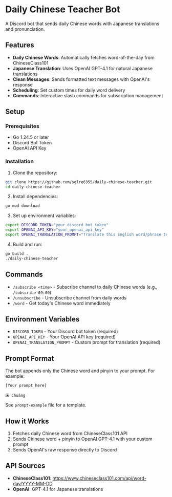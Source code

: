 # Daily Chinese Teacher Bot

A Discord bot that sends daily Chinese words with Japanese translations and pronunciation.

## Features

- **Daily Chinese Words**: Automatically fetches word-of-the-day from ChineseClass101
- **Japanese Translation**: Uses OpenAI GPT-4.1 for natural Japanese translations
- **Clean Messages**: Sends formatted text messages with OpenAI's response
- **Scheduling**: Set custom times for daily word delivery
- **Commands**: Interactive slash commands for subscription management

## Setup

### Prerequisites

- Go 1.24.5 or later
- Discord Bot Token
- OpenAI API Key

### Installation

1. Clone the repository:
```bash
git clone https://github.com/sglre6355/daily-chinese-teacher.git
cd daily-chinese-teacher
```

2. Install dependencies:
```bash
go mod download
```

3. Set up environment variables:
```bash
export DISCORD_TOKEN="your_discord_bot_token"
export OPENAI_API_KEY="your_openai_api_key"
export OPENAI_TRANSLATION_PROMPT="Translate this English word/phrase to natural Japanese dictionary-style translation:"
```

4. Build and run:
```bash
go build .
./daily-chinese-teacher
```

## Commands

- `/subscribe <time>` - Subscribe channel to daily Chinese words (e.g., `/subscribe 09:00`)
- `/unsubscribe` - Unsubscribe channel from daily words
- `/word` - Get today's Chinese word immediately

## Environment Variables

- `DISCORD_TOKEN` - Your Discord bot token (required)
- `OPENAI_API_KEY` - Your OpenAI API key (required)
- `OPENAI_TRANSLATION_PROMPT` - Custom prompt for translation (required)

## Prompt Format

The bot appends only the Chinese word and pinyin to your prompt. For example:

```
[Your prompt here]

床 chuáng
```

See `prompt-example` file for a template.

## How it Works

1. Fetches daily Chinese word from ChineseClass101 API
2. Sends Chinese word + pinyin to OpenAI GPT-4.1 with your custom prompt
3. Sends OpenAI's raw response directly to Discord

## API Sources

- **ChineseClass101**: https://www.chineseclass101.com/api/word-day/YYYY-MM-DD
- **OpenAI**: GPT-4.1 for Japanese translations
